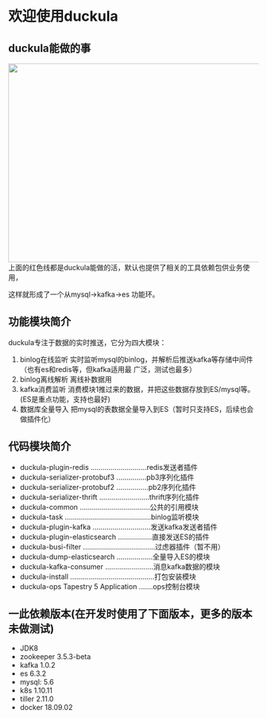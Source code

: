 #           欢迎使用duckula

## duckula能做的事
<div align=center><img src="https://github.com/rjzjh/duckula/wiki/images/duckula_do.png" width = "600" height = "400" /></div>
上面的红色线都是duckula能做的活，默认也提供了相关的工具依赖包供业务使用，

这样就形成了一个从mysql->kafka->es 功能环。

## 功能模块简介
duckula专注于数据的实时推送，它分为四大模块：
1. binlog在线监听
   实时监听mysql的binlog，并解析后推送kafka等存储中间件（也有es和redis等，但kafka适用最
   广泛，测试也最多）
2. binlog离线解析
   离线补数据用
3. kafka消费监听
   消费模块1推过来的数据，并把这些数据存放到ES/mysql等。(ES是重点功能，支持也最好)
4. 数据库全量导入
   把mysql的表数据全量导入到ES（暂时只支持ES，后续也会做插件化）
## 代码模块简介
- duckula-plugin-redis ............................redis发送者插件
- duckula-serializer-protobuf3 ...............pb3序列化插件
- duckula-serializer-protobuf2 ................pb2序列化插件
- duckula-serializer-thrift .........................thrift序列化插件
- duckula-common ...................................公共的引用模块
- duckula-task ...........................................binlog监听模块
- duckula-plugin-kafka .............................发送kafka发送者插件
- duckula-plugin-elasticsearch .................直接发送ES的插件
- duckula-busi-filter ....................................过虑器插件（暂不用）
- duckula-dump-elasticsearch ..................全量导入ES的模块
- duckula-kafka-consumer ........................消息kafka数据的模块
- duckula-install ..........................................打包安装模块
- duckula-ops Tapestry 5 Application .......ops控制台模块
 ## 一此依赖版本(在开发时使用了下面版本，更多的版本未做测试)
- JDK8
- zookeeper   3.5.3-beta
- kafka 1.0.2
- es 6.3.2
- mysql: 5.6
- k8s   1.10.11
- tiller 2.11.0
- docker 18.09.02

